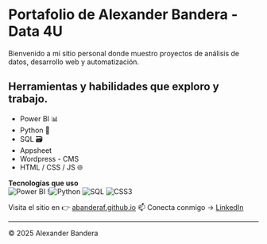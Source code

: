 # Portafolio de Alexander Bandera - Data 4U

Bienvenido a mi sitio personal donde muestro proyectos de análisis de datos, desarrollo web y automatización.

## Herramientas y habilidades que exploro y trabajo.

- Power BI 📊
- Python 🐍
- SQL 🗃️
- Appsheet
- Wordpress - CMS
- HTML / CSS / JS 🌐

**Tecnologías que uso**  
![Power BI](https://img.shields.io/badge/PowerBI-F2C811?style=for-the-badge&logo=powerbi&logoColor=black)
!![Python](https://img.shields.io/badge/Python-3776AB?style=for-the-badge&logo=python&logoColor=white)
![SQL](https://img.shields.io/badge/SQL-336791?style=for-the-badge&logo=postgresql&logoColor=white)
![CSS3](https://img.shields.io/badge/CSS3-1572B6?style=for-the-badge&logo=css3&logoColor=white)

Visita el sitio en 👉 [abanderaf.github.io](https://abanderaf.github.io)
📫 Conecta conmigo → [LinkedIn](https://www.linkedin.com/in/abanderaf/)


---
© 2025 Alexander Bandera
